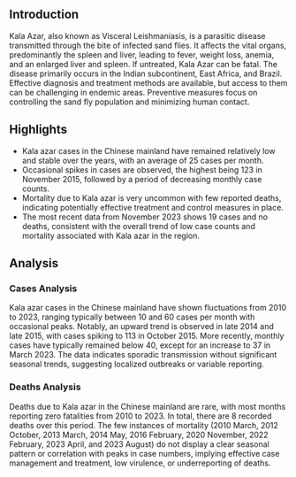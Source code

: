 ## Introduction

Kala Azar, also known as Visceral Leishmaniasis, is a parasitic disease transmitted through the bite of infected sand flies. It affects the vital organs, predominantly the spleen and liver, leading to fever, weight loss, anemia, and an enlarged liver and spleen. If untreated, Kala Azar can be fatal. The disease primarily occurs in the Indian subcontinent, East Africa, and Brazil. Effective diagnosis and treatment methods are available, but access to them can be challenging in endemic areas. Preventive measures focus on controlling the sand fly population and minimizing human contact.
## Highlights

- Kala azar cases in the Chinese mainland have remained relatively low and stable over the years, with an average of 25 cases per month. <br/>
- Occasional spikes in cases are observed, the highest being 123 in November 2015, followed by a period of decreasing monthly case counts. <br/>
- Mortality due to Kala azar is very uncommon with few reported deaths, indicating potentially effective treatment and control measures in place. <br/>
- The most recent data from November 2023 shows 19 cases and no deaths, consistent with the overall trend of low case counts and mortality associated with Kala azar in the region.
## Analysis

### Cases Analysis
Kala azar cases in the Chinese mainland have shown fluctuations from 2010 to 2023, ranging typically between 10 and 60 cases per month with occasional peaks. Notably, an upward trend is observed in late 2014 and late 2015, with cases spiking to 113 in October 2015. More recently, monthly cases have typically remained below 40, except for an increase to 37 in March 2023. The data indicates sporadic transmission without significant seasonal trends, suggesting localized outbreaks or variable reporting.

### Deaths Analysis
Deaths due to Kala azar in the Chinese mainland are rare, with most months reporting zero fatalities from 2010 to 2023. In total, there are 8 recorded deaths over this period. The few instances of mortality (2010 March, 2012 October, 2013 March, 2014 May, 2016 February, 2020 November, 2022 February, 2023 April, and 2023 August) do not display a clear seasonal pattern or correlation with peaks in case numbers, implying effective case management and treatment, low virulence, or underreporting of deaths.
